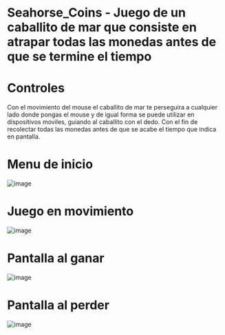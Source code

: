 # Seahorse_Coins - Juego de un caballito de mar que consiste en atrapar todas las monedas antes de que se termine el tiempo

# Controles

Con el movimiento del mouse el caballito de mar te perseguira a cualquier lado donde pongas el mouse y de igual forma se puede utilizar en dispositivos moviles,
guiando al caballito con el dedo. Con el fin de recolectar todas las monedas antes de que se acabe el tiempo que indica en pantalla.

# Menu de inicio 
![image](https://imgur.com/fAvbbc0)

# Juego en movimiento
![image](https://imgur.com/WL6EKIt)

# Pantalla al ganar
![image](https://imgur.com/EamFAdR)

# Pantalla al perder
![image](https://imgur.com/MkdzR18)


